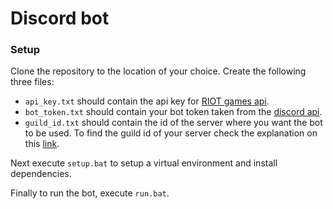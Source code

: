 # Discord bot

### Setup
Clone the repository to the location of your choice.
Create the following three files:
- `api_key.txt` should contain the api key for [RIOT games api](https://developer.riotgames.com/).
- `bot_token.txt` should contain your bot token taken from the [discord api](https://discord.com/developers/applications).
- `guild_id.txt` should contain the id of the server where you want the bot to be used. To find the guild id of your server check the explanation on this [link](https://poshbot.readthedocs.io/en/latest/guides/backends/setup-discord-backend/#find-your-guild-id-server-id).

Next execute `setup.bat` to setup a virtual environment and install dependencies.

Finally to run the bot, execute `run.bat`.

